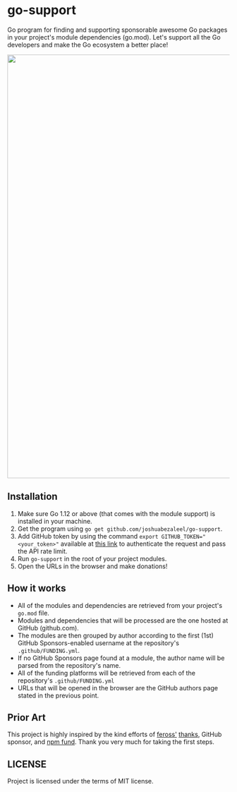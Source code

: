# go-support
Go program for finding and supporting sponsorable awesome Go packages in your project's module dependencies (go.mod).
Let's support all the Go developers and make the Go ecosystem a better place!

<img src="assets/go-support.gif" width="960">

## Installation
1. Make sure Go 1.12 or above (that comes with the module support) is installed in your machine.
2. Get the program using `go get github.com/joshuabezaleel/go-support`.
3. Add GitHub token by using the command `export GITHUB_TOKEN="<your_token>"` available at [this link](https://github.com/settings/tokens) to authenticate the request and pass the API rate limit.
4. Run `go-support` in the root of your project modules.
5. Open the URLs in the browser and make donations!

## How it works
- All of the modules and dependencies are retrieved from your project's `go.mod` file. 
- Modules and dependencies that will be processed are the one hosted at GitHub (github.com). 
- The modules are then grouped by author according to the first (1st) GitHub Sponsors-enabled username at the repository's `.github/FUNDING.yml`.
- If no GitHub Sponsors page found at a module, the author name will be parsed from the repository's name.
- All of the funding platforms will be retrieved from each of the repository's `.github/FUNDING.yml`
- URLs that will be opened in the browser are the GitHub authors page stated in the previous point.

## Prior Art
This project is highly inspired by the kind efforts of [feross'](https://github.com/feross) [thanks](https://github.com/feross/thanks), GitHub sponsor, and [npm fund](https://github.com/npm/cli/pull/273). Thank you very much for taking the first steps. 

## LICENSE
Project is licensed under the terms of MIT license. 